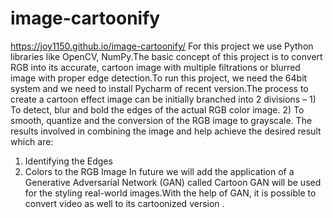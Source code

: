 # image-cartoonify
https://joy1150.github.io/image-cartoonify/
For this project we use Python libraries like OpenCV, NumPy.The basic concept of this project is to convert RGB into its accurate, cartoon image with multiple filtrations or blurred image with proper edge detection.To run this project, we need the 64bit system and we need to install Pycharm of recent version.The process to create a cartoon effect image can be initially branched into 2 divisions – 1) To detect, blur and bold the edges of the actual RGB color image. 2) To smooth, quantize and the conversion of the RGB image to grayscale. The results involved in combining the image and help achieve the desired result which are:
1. Identifying the Edges
2. Colors to the RGB Image
In future we will add the application of a Generative Adversarial Network (GAN) called Cartoon GAN will be used for the styling real-world images.With the help of GAN, it is possible to convert video as well to its cartoonized version .





